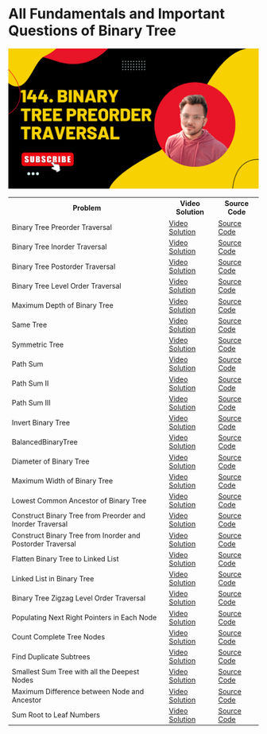 # All Fundamentals and Important Questions of Binary Tree

[![](https://github.com/Vishal-raj-1/DSA-for-Placement-Internship/blob/main/Assets/binaryTree.png)](https://www.youtube.com/watch?v=PBcgUy-XI-A&list=PLSH9gf0XETotuua1g7YYXWfZXZnU_LB5S)

<table>
  <tr>
    <th>Problem</th>
    <th>Video Solution</th>
    <th>Source Code</th>
  </tr>
  <tr>
    <td>Binary Tree Preorder Traversal</td>
    <td><a href="https://www.youtube.com/watch?v=TzmCV8jrNaY&list=PLSH9gf0XETotuua1g7YYXWfZXZnU_LB5S&index=1">Video Solution</a></td>
    <td><a href="binaryTreePreorderTraversal.cpp">Source Code</a></td>
  </tr>
  <tr>
    <td>Binary Tree Inorder Traversal</td>
    <td><a href="https://www.youtube.com/watch?v=TzmCV8jrNaY&list=PLSH9gf0XETotuua1g7YYXWfZXZnU_LB5S&index=2">Video Solution</a></td>
    <td><a href="binaryTreeInorderTraversal.cpp">Source Code</a></td>
  </tr>
  <tr>
    <td>Binary Tree Postorder Traversal</td>
    <td><a href="https://www.youtube.com/watch?v=TzmCV8jrNaY&list=PLSH9gf0XETotuua1g7YYXWfZXZnU_LB5S&index=3">Video Solution</a></td>
    <td><a href="binaryTreePostorderTraversal.cpp">Source Code</a></td>
  </tr>
  <tr>
    <td>Binary Tree Level Order Traversal</td>
    <td><a href="https://www.youtube.com/watch?v=TzmCV8jrNaY&list=PLSH9gf0XETotuua1g7YYXWfZXZnU_LB5S&index=4">Video Solution</a></td>
    <td><a href="binaryTreeLevelOrderTraversal.cpp">Source Code</a></td>
  </tr>
  <tr>
    <td>Maximum Depth of Binary Tree</td>
    <td><a href="https://www.youtube.com/watch?v=TzmCV8jrNaY&list=PLSH9gf0XETotuua1g7YYXWfZXZnU_LB5S&index=5">Video Solution</a></td>
    <td><a href="maximumDepthofBinaryTree.cpp">Source Code</a></td>
  </tr>
  <tr>
    <td>Same Tree</td>
    <td><a href="https://www.youtube.com/watch?v=TzmCV8jrNaY&list=PLSH9gf0XETotuua1g7YYXWfZXZnU_LB5S&index=6">Video Solution</a></td>
    <td><a href="sameTree.cpp">Source Code</a></td>
  </tr>
  <tr>
    <td>Symmetric Tree</td>
    <td><a href="https://www.youtube.com/watch?v=TzmCV8jrNaY&list=PLSH9gf0XETotuua1g7YYXWfZXZnU_LB5S&index=7">Video Solution</a></td>
    <td><a href="symmetricTree.cpp">Source Code</a></td>
  </tr>
  <tr>
    <td>Path Sum</td>
    <td><a href="https://www.youtube.com/watch?v=TzmCV8jrNaY&list=PLSH9gf0XETotuua1g7YYXWfZXZnU_LB5S&index=8">Video Solution</a></td>
    <td><a href="pathSum.cpp">Source Code</a></td>
  </tr>
  <tr>
    <td>Path Sum II</td>
    <td><a href="https://www.youtube.com/watch?v=TzmCV8jrNaY&list=PLSH9gf0XETotuua1g7YYXWfZXZnU_LB5S&index=9">Video Solution</a></td>
    <td><a href="pathSum2.cpp">Source Code</a></td>
  </tr>
  <tr>
    <td>Path Sum III</td>
    <td><a href="https://www.youtube.com/watch?v=TzmCV8jrNaY&list=PLSH9gf0XETotuua1g7YYXWfZXZnU_LB5S&index=10">Video Solution</a></td>
    <td><a href="pathSum3.cpp">Source Code</a></td>
  </tr>
  <tr>
    <td>Invert Binary Tree</td>
    <td><a href="https://www.youtube.com/watch?v=TzmCV8jrNaY&list=PLSH9gf0XETotuua1g7YYXWfZXZnU_LB5S&index=11">Video Solution</a></td>
    <td><a href="invertBinaryTree.cpp">Source Code</a></td>
  </tr>
  <tr>
    <td>BalancedBinaryTree</td>
    <td><a href="https://www.youtube.com/watch?v=TzmCV8jrNaY&list=PLSH9gf0XETotuua1g7YYXWfZXZnU_LB5S&index=12">Video Solution</a></td>
    <td><a href="balancedBinaryTree.cpp">Source Code</a></td>
  </tr>
  <tr>
    <td>Diameter of Binary Tree</td>
    <td><a href="https://www.youtube.com/watch?v=TzmCV8jrNaY&list=PLSH9gf0XETotuua1g7YYXWfZXZnU_LB5S&index=13">Video Solution</a></td>
    <td><a href="diameterOfBinaryTree.cpp">Source Code</a></td>
  </tr>
  <tr>
    <td>Maximum Width of Binary Tree</td>
    <td><a href="https://www.youtube.com/watch?v=TzmCV8jrNaY&list=PLSH9gf0XETotuua1g7YYXWfZXZnU_LB5S&index=14">Video Solution</a></td>
    <td><a href="maximumWidthOfBinaryTree.cpp">Source Code</a></td>
  </tr>
  <tr>
    <td>Lowest Common Ancestor of Binary Tree</td>
    <td><a href="https://www.youtube.com/watch?v=TzmCV8jrNaY&list=PLSH9gf0XETotuua1g7YYXWfZXZnU_LB5S&index=15">Video Solution</a></td>
    <td><a href="lowestCommonAncestorOfBinaryTree.cpp">Source Code</a></td>
  </tr>
  <tr>
    <td>Construct Binary Tree from Preorder and Inorder Traversal</td>
    <td><a href="https://www.youtube.com/watch?v=TzmCV8jrNaY&list=PLSH9gf0XETotuua1g7YYXWfZXZnU_LB5S&index=16">Video Solution</a></td>
    <td><a href="constructBinaryTreeFromPreorderAndInorderTraversal.cpp">Source Code</a></td>
  </tr>
  <tr>
    <td>Construct Binary Tree from Inorder and Postorder Traversal</td>
    <td><a href="https://www.youtube.com/watch?v=TzmCV8jrNaY&list=PLSH9gf0XETotuua1g7YYXWfZXZnU_LB5S&index=17">Video Solution</a></td>
    <td><a href="constructBinaryTreeFromInorderAndPostorderTraversal.cpp">Source Code</a></td>
  </tr>
  <tr>
    <td>Flatten Binary Tree to Linked List</td>
    <td><a href="https://www.youtube.com/watch?v=TzmCV8jrNaY&list=PLSH9gf0XETotuua1g7YYXWfZXZnU_LB5S&index=18">Video Solution</a></td>
    <td><a href="flattenBinaryTreeToLinkedList.cpp">Source Code</a></td>
  </tr>
  <tr>
    <td>Linked List in Binary Tree</td>
    <td><a href="https://www.youtube.com/watch?v=TzmCV8jrNaY&list=PLSH9gf0XETotuua1g7YYXWfZXZnU_LB5S&index=19">Video Solution</a></td>
    <td><a href="linkedListInBinaryTree.cpp">Source Code</a></td>
  </tr>
  <tr>
    <td>Binary Tree Zigzag Level Order Traversal</td>
    <td><a href="https://www.youtube.com/watch?v=TzmCV8jrNaY&list=PLSH9gf0XETotuua1g7YYXWfZXZnU_LB5S&index=20">Video Solution</a></td>
    <td><a href="binaryTreeZigzagLevelOrderTraversal.cpp">Source Code</a></td>
  </tr>
  <tr>
    <td>Populating Next Right Pointers in Each Node</td>
    <td><a href="https://www.youtube.com/watch?v=TzmCV8jrNaY&list=PLSH9gf0XETotuua1g7YYXWfZXZnU_LB5S&index=21">Video Solution</a></td>
    <td><a href="populatingNextRightPointersInEachNode.cpp">Source Code</a></td>
  </tr>
  <tr>
    <td>Count Complete Tree Nodes</td>
    <td><a href="https://www.youtube.com/watch?v=TzmCV8jrNaY&list=PLSH9gf0XETotuua1g7YYXWfZXZnU_LB5S&index=22">Video Solution</a></td>
    <td><a href="countCompleteTreeNodes.cpp">Source Code</a></td>
  </tr>
  <tr>
    <td>Find Duplicate Subtrees</td>
    <td><a href="https://www.youtube.com/watch?v=TzmCV8jrNaY&list=PLSH9gf0XETotuua1g7YYXWfZXZnU_LB5S&index=23">Video Solution</a></td>
    <td><a href="findDuplicateSubtrees.cpp">Source Code</a></td>
  </tr>
  <tr>
    <td>Smallest Sum Tree with all the Deepest Nodes</td>
    <td><a href="https://www.youtube.com/watch?v=TzmCV8jrNaY&list=PLSH9gf0XETotuua1g7YYXWfZXZnU_LB5S&index=24">Video Solution</a></td>
    <td><a href="smallestSumTreeWithAllTheDeepestNodes.cpp">Source Code</a></td>
  </tr>
  <tr>
    <td>Maximum Difference between Node and Ancestor</td>
    <td><a href="https://www.youtube.com/watch?v=TzmCV8jrNaY&list=PLSH9gf0XETotuua1g7YYXWfZXZnU_LB5S&index=25">Video Solution</a></td>
    <td><a href="maximumDifferenceBetweenNodeAndAncestor.cpp">Source Code</a></td>
  </tr>
  <tr>
    <td>Sum Root to Leaf Numbers</td>
    <td><a href="https://www.youtube.com/watch?v=TzmCV8jrNaY&list=PLSH9gf0XETotuua1g7YYXWfZXZnU_LB5S&index=26">Video Solution</a></td>
    <td><a href="sumRootToLeafNumbers.cpp">Source Code</a></td>
  </tr>
</table>
